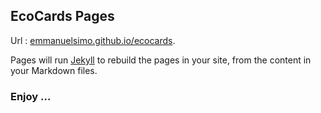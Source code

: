 ## EcoCards Pages

Url :  [emmanuelsimo.github.io/ecocards](https://emmanuelsimo.github.io/ecocards/).

Pages will run [Jekyll](https://jekyllrb.com/) to rebuild the pages in your site, from the content in your Markdown files.

### Enjoy ...

